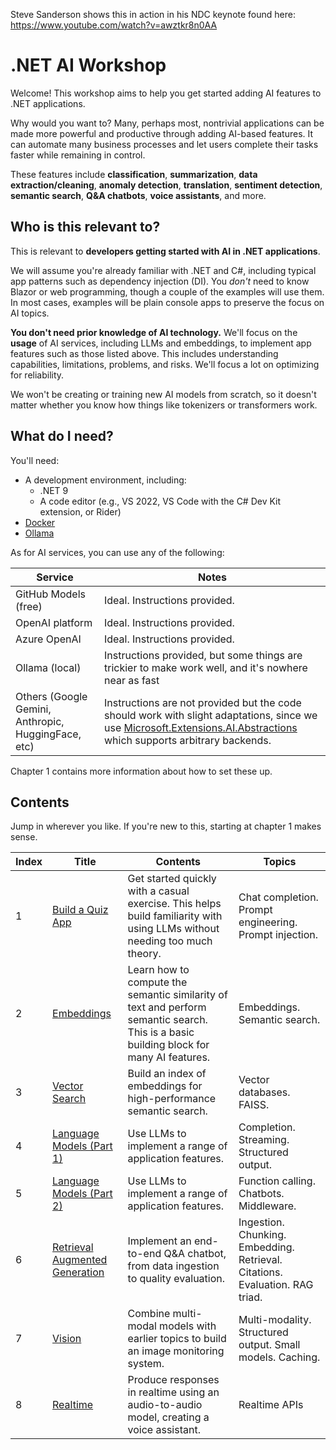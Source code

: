 Steve Sanderson shows this in action in his NDC keynote found here: https://www.youtube.com/watch?v=awztkr8n0AA

# .NET AI Workshop

Welcome! This workshop aims to help you get started adding AI features to .NET applications.

Why would you want to? Many, perhaps most, nontrivial applications can be made more powerful and productive through adding AI-based features. It can automate many business processes and let users complete their tasks faster while remaining in control.

These features include **classification**, **summarization**, **data extraction/cleaning**, **anomaly detection**, **translation**, **sentiment detection**, **semantic search**, **Q&A chatbots**, **voice assistants**, and more.

## Who is this relevant to?

This is relevant to **developers getting started with AI in .NET applications**.

We will assume you're already familiar with .NET and C#, including typical app patterns such as dependency injection (DI). You *don't* need to know Blazor or web programming, though a couple of the examples will use them. In most cases, examples will be plain console apps to preserve the focus on AI topics.

**You don't need prior knowledge of AI technology.** We'll focus on the **usage** of AI services, including LLMs and embeddings, to implement app features such as those listed above. This includes understanding capabilities, limitations, problems, and risks. We'll focus a lot on optimizing for reliability.

We won't be creating or training new AI models from scratch, so it doesn't matter whether you know how things like tokenizers or transformers work.

## What do I need?

You'll need:

- A development environment, including:
  - .NET 9
  - A code editor (e.g., VS 2022, VS Code with the C# Dev Kit extension, or Rider)
- [Docker](https://www.docker.com/products/docker-desktop/)
- [Ollama](https://ollama.com/)

As for AI services, you can use any of the following:

| Service | Notes |
| --- | --- |
| GitHub Models (free) | Ideal. Instructions provided. |
| OpenAI platform | Ideal. Instructions provided. |
| Azure OpenAI | Ideal. Instructions provided. |
| Ollama (local) | Instructions provided, but some things are trickier to make work well, and it's nowhere near as fast |
| Others (Google Gemini, Anthropic, HuggingFace, etc) | Instructions are not provided but the code should work with slight adaptations, since we use [Microsoft.Extensions.AI.Abstractions](https://aka.ms/m.e.ai) which supports arbitrary backends.

Chapter 1 contains more information about how to set these up.

## Contents

Jump in wherever you like. If you're new to this, starting at chapter 1 makes sense.

| Index | Title | Contents | Topics |
| ---| --- | --- | --- |
| 1 | [Build a Quiz App](./instructions/1_BuildAQuizApp.md) | Get started quickly with a casual exercise. This helps build familiarity with using LLMs without needing too much theory. | Chat completion. Prompt engineering. Prompt injection. |
| 2 | [Embeddings](./instructions/2_Embeddings.md) | Learn how to compute the semantic similarity of text and perform semantic search. This is a basic building block for many AI features. | Embeddings. Semantic search. |
| 3 | [Vector Search](./instructions/3_VectorSearch.md) | Build an index of embeddings for high-performance semantic search. | Vector databases. FAISS. |
| 4 | [Language Models (Part 1)](./instructions/4_LanguageModels_Part1.md) | Use LLMs to implement a range of application features. | Completion. Streaming. Structured output.
| 5 | [Language Models (Part 2)](./instructions/5_LanguageModels_Part2.md) | Use LLMs to implement a range of application features. | Function calling. Chatbots. Middleware.
| 6 | [Retrieval Augmented Generation](./instructions/6_RAGChatbot.md) | Implement an end-to-end Q&A chatbot, from data ingestion to quality evaluation. | Ingestion. Chunking. Embedding. Retrieval. Citations. Evaluation. RAG triad. |
| 7 | [Vision](./instructions/7_Vision.md) | Combine multi-modal models with earlier topics to build an image monitoring system. | Multi-modality. Structured output. Small models. Caching. |
| 8 | [Realtime](./instructions/8_Realtime.md) | Produce responses in realtime using an audio-to-audio model, creating a voice assistant. | Realtime APIs |
